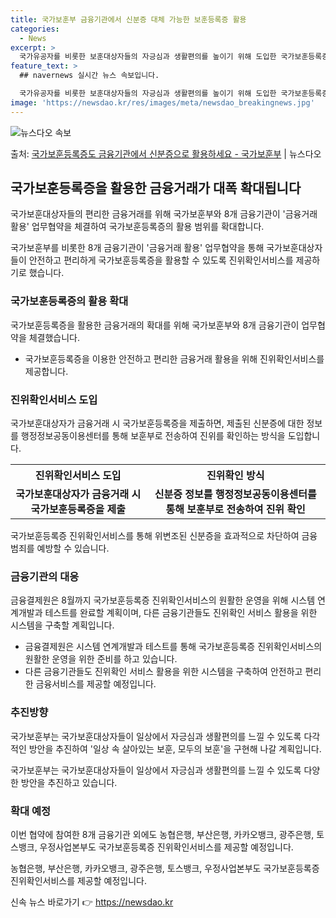 ```yaml
---
title: 국가보훈부 금융기관에서 신분증 대체 가능한 보훈등록증 활용
categories:
  - News
excerpt: >
  국가유공자를 비롯한 보훈대상자들의 자긍심과 생활편의를 높이기 위해 도입한 국가보훈등록증의 금융거래 활용이 대…
feature_text: >
  ## navernews 실시간 뉴스 속보입니다.

  국가유공자를 비롯한 보훈대상자들의 자긍심과 생활편의를 높이기 위해 도입한 국가보훈등록증의 금융거래 활용이 대…
image: 'https://newsdao.kr/res/images/meta/newsdao_breakingnews.jpg'
---
```


![뉴스다오 속보](https://newsdao.kr/res/images/meta/newsdao_breakingnews.jpg)

<p>출처: <a href="https://newsdao.kr/3896" rel="dofollow">국가보훈등록증도 금융기관에서 신분증으로 활용하세요 - 국가보훈부</a> | 뉴스다오</p>

<h2 data-ke-size="size26">국가보훈등록증을 활용한 금융거래가 대폭 확대됩니다</h2>
국가보훈대상자들의 편리한 금융거래를 위해 국가보훈부와 8개 금융기관이 '금융거래 활용' 업무협약을 체결하여 국가보훈등록증의 활용 범위를 확대합니다.

<p data-ke-size="size16">국가보훈부를 비롯한 8개 금융기관이 '금융거래 활용' 업무협약을 통해 국가보훈대상자들이 안전하고 편리하게 국가보훈등록증을 활용할 수 있도록 진위확인서비스를 제공하기로 했습니다.</p>

<h3>국가보훈등록증의 활용 확대</h3>
국가보훈등록증을 활용한 금융거래의 확대를 위해 국가보훈부와 8개 금융기관이 업무협약을 체결했습니다.

<ul>
<li>국가보훈등록증을 이용한 안전하고 편리한 금융거래 활용을 위해 진위확인서비스를 제공합니다.</li>
</ul>

<h3>진위확인서비스 도입</h3>
국가보훈대상자가 금융거래 시 국가보훈등록증을 제출하면, 제출된 신분증에 대한 정보를 행정정보공동이용센터를 통해 보훈부로 전송하여 진위를 확인하는 방식을 도입합니다.

<table>
<tr>
<th>진위확인서비스 도입</th>
<th>진위확인 방식</th>
</tr>
<tr>
<td style="text-align: center; height: 17px;"><b>국가보훈대상자가 금융거래 시 국가보훈등록증을 제출</b></td>
<td style="text-align: center; height: 17px;"><b>신분증 정보를 행정정보공동이용센터를 통해 보훈부로 전송하여 진위 확인</b></td>
</tr>
</table>

<p data-ke-size="size16">국가보훈등록증 진위확인서비스를 통해 위변조된 신분증을 효과적으로 차단하여 금융 범죄를 예방할 수 있습니다.</p>

<h3>금융기관의 대응</h3>
금융결제원은 8월까지 국가보훈등록증 진위확인서비스의 원활한 운영을 위해 시스템 연계개발과 테스트를 완료할 계획이며, 다른 금융기관들도 진위확인 서비스 활용을 위한 시스템을 구축할 계획입니다.

<ul>
<li>금융결제원은 시스템 연계개발과 테스트를 통해 국가보훈등록증 진위확인서비스의 원활한 운영을 위한 준비를 하고 있습니다.</li>
<li>다른 금융기관들도 진위확인 서비스 활용을 위한 시스템을 구축하여 안전하고 편리한 금융서비스를 제공할 예정입니다.</li>
</ul>

<h3>추진방향</h3>
국가보훈부는 국가보훈대상자들이 일상에서 자긍심과 생활편의를 느낄 수 있도록 다각적인 방안을 추진하여 '일상 속 살아있는 보훈, 모두의 보훈'을 구현해 나갈 계획입니다.

<p data-ke-size="size16">국가보훈부는 국가보훈대상자들이 일상에서 자긍심과 생활편의를 느낄 수 있도록 다양한 방안을 추진하고 있습니다.</p>

<h3>확대 예정</h3>
이번 협약에 참여한 8개 금융기관 외에도 농협은행, 부산은행, 카카오뱅크, 광주은행, 토스뱅크, 우정사업본부도 국가보훈등록증 진위확인서비스를 제공할 예정입니다.

<p data-ke-size="size16">농협은행, 부산은행, 카카오뱅크, 광주은행, 토스뱅크, 우정사업본부도 국가보훈등록증 진위확인서비스를 제공할 예정입니다.</p> 

신속 뉴스 바로가기 👉 <a href="https://newsdao.kr" rel="dofollow">https://newsdao.kr</a>


